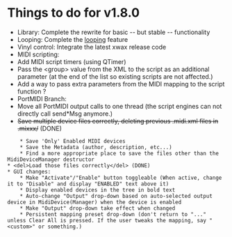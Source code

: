 # Things to do for v1.8.0

  - Library: Complete the rewrite for basic -- but stable --
    functionality
  - Looping: Complete the [looping](looping) feature
  - Vinyl control: Integrate the latest xwax release code
  - MIDI scripting:
  - Add MIDI script timers (using QTimer)
  - Pass the \<group\> value from the XML to the script as an additional
    parameter (at the end of the list so existing scripts are not
    affected.)
  - Add a way to pass extra parameters from the MIDI mapping to the
    script function ?
  - PortMIDI Branch:
  - Move all PortMIDI output calls to one thread (the script engines can
    not directly call send\*Msg anymore.)
  - ~~Save multiple device files correctly, deleting previous .midi.xml
    files in .mixxx/~~ (DONE)

<!-- end list -->

``` 
    * Save 'Only' Enabled MIDI devices
    * Save the Metadata (author, description, etc...)
    * Find a more appropriate place to save the files other than the MidiDeviceManager destructor
* <del>Load those files correctly</del> (DONE)
* GUI changes:
    * Make "Activate"/"Enable" button toggleable (When active, change it to "Disable" and display "ENABLED" text above it)
    * Display enabled devices in the tree in bold text
    * Auto-change "Output" drop-down based on auto-selected output device in MidiDevice(Manager) when the device is enabled
    * Make "Output" drop-down take effect when changed
    * Persistent mapping preset drop-down (don't return to "..." unless Clear All is pressed. If the user tweaks the mapping, say "<custom>" or something.)
```
